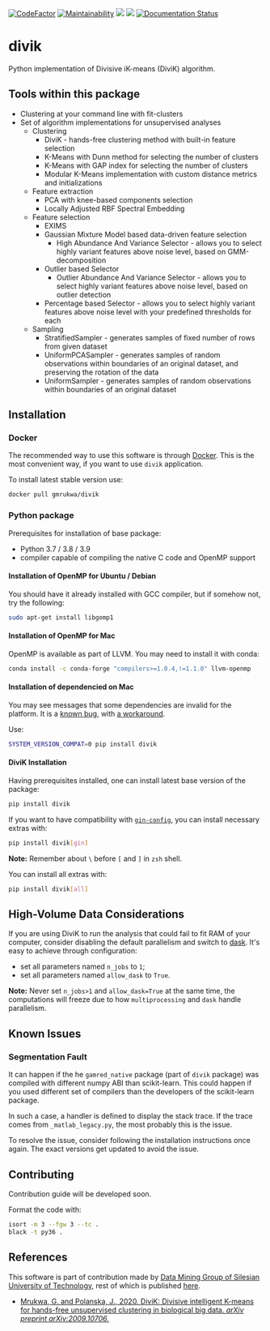 [![CodeFactor](https://www.codefactor.io/repository/github/gmrukwa/divik/badge)](https://www.codefactor.io/repository/github/gmrukwa/divik)
[![Maintainability](https://api.codeclimate.com/v1/badges/4cf5d42d0a0076c38445/maintainability)](https://codeclimate.com/github/gmrukwa/divik/maintainability)
![](https://github.com/gmrukwa/divik/workflows/Build%20and%20push%20deployment%20images/badge.svg)
![](https://github.com/gmrukwa/divik/workflows/Run%20unit%20tests/badge.svg)
[![Documentation Status](https://readthedocs.org/projects/divik/badge/?version=latest)](https://divik.readthedocs.io/en/latest/?badge=latest)

# divik

Python implementation of Divisive iK-means (DiviK) algorithm.

## Tools within this package

- Clustering at your command line with fit-clusters
- Set of algorithm implementations for unsupervised analyses
  - Clustering
    - DiviK - hands-free clustering method with built-in feature selection
    - K-Means with Dunn method for selecting the number of clusters
    - K-Means with GAP index for selecting the number of clusters
    - Modular K-Means implementation with custom distance metrics and initializations
  - Feature extraction
    - PCA with knee-based components selection
    - Locally Adjusted RBF Spectral Embedding
  - Feature selection
    - EXIMS
    - Gaussian Mixture Model based data-driven feature selection
      - High Abundance And Variance Selector - allows you to select highly variant features above noise level, based on GMM-decomposition
    - Outlier based Selector
      - Outlier Abundance And Variance Selector - allows you to select highly variant features above noise level, based on outlier detection
    - Percentage based Selector - allows you to select highly variant features above noise level with your predefined thresholds for each
  - Sampling
    - StratifiedSampler - generates samples of fixed number of rows from given dataset
    - UniformPCASampler - generates samples of random observations within boundaries of an original dataset, and preserving the rotation of the data
    - UniformSampler - generates samples of random observations within boundaries of an original dataset

## Installation

### Docker

The recommended way to use this software is through
[Docker](https://www.docker.com/). This is the most convenient way, if you want
to use `divik` application.

To install latest stable version use:

```bash
docker pull gmrukwa/divik
```

### Python package

Prerequisites for installation of base package:

- Python 3.7 / 3.8 / 3.9
- compiler capable of compiling the native C code and OpenMP support

#### Installation of OpenMP for Ubuntu / Debian

You should have it already installed with GCC compiler, but if somehow
not, try the following:

```bash
sudo apt-get install libgomp1
```

#### Installation of OpenMP for Mac

OpenMP is available as part of LLVM. You may need to install it with conda:

```bash
conda install -c conda-forge "compilers>=1.0.4,!=1.1.0" llvm-openmp
```

#### Installation of dependencied on Mac

You may see messages that some dependencies are invalid for the platform.
It is a [known bug](https://github.com/actions/setup-python/issues/469),
with [a workaround](https://github.com/actions/setup-python/issues/469#issuecomment-1192522949).

Use:

```bash
SYSTEM_VERSION_COMPAT=0 pip install divik
```

#### DiviK Installation

Having prerequisites installed, one can install latest base version of the
package:

```bash
pip install divik
```

If you want to have compatibility with
[`gin-config`](https://github.com/google/gin-config), you can install
necessary extras with:

```bash
pip install divik[gin]
```

**Note:** Remember about `\` before `[` and `]` in `zsh` shell.

You can install all extras with:

```bash
pip install divik[all]
```

## High-Volume Data Considerations

If you are using DiviK to run the analysis that could fail to fit RAM of your
computer, consider disabling the default parallelism and switch to
[dask](https://dask.org/). It's easy to achieve through configuration:

- set all parameters named `n_jobs` to `1`;
- set all parameters named `allow_dask` to `True`.

**Note:** Never set `n_jobs>1` and `allow_dask=True` at the same time, the
computations will freeze due to how `multiprocessing` and `dask` handle
parallelism.

## Known Issues

### Segmentation Fault

It can happen if the he `gamred_native` package (part of `divik` package) was
compiled with different numpy ABI than scikit-learn. This could happen if you
used different set of compilers than the developers of the scikit-learn
package.

In such a case, a handler is defined to display the stack trace. If the trace
comes from `_matlab_legacy.py`, the most probably this is the issue.

To resolve the issue, consider following the installation instructions once
again. The exact versions get updated to avoid the issue.

## Contributing

Contribution guide will be developed soon.

Format the code with:

```bash
isort -m 3 --fgw 3 --tc .
black -t py36 .
```

## References

This software is part of contribution made by [Data Mining Group of Silesian
University of Technology](http://www.zaed.polsl.pl/), rest of which is
published [here](https://github.com/ZAEDPolSl).

- [Mrukwa, G. and Polanska, J., 2020. DiviK: Divisive intelligent K-means for
hands-free unsupervised clustering in biological big data. *arXiv preprint
arXiv:2009.10706.*][1]

[1]: https://arxiv.org/abs/2009.10706
